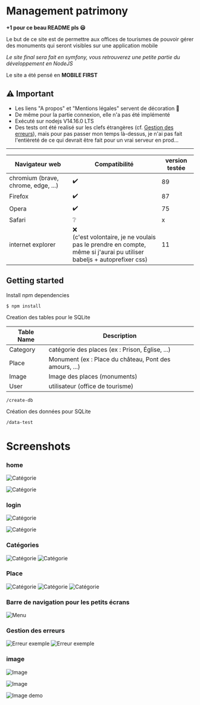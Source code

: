 # Management patrimony

**+1 pour ce beau README pls :smiley:**

Le but de ce site est de permettre aux offices de tourismes de pouvoir gérer des monuments qui seront visibles sur une application mobile

*Le site final sera fait en symfony, vous retrouverez une petite partie du développement en NodeJS*

Le site a été pensé en **MOBILE FIRST**

## :warning: Important

- Les liens "A propos" et "Mentions légales" servent de décoration :eyes:
- De même pour la partie connexion, elle n'a pas été implémenté
- Exécuté sur nodejs V14.16.0 LTS
- Des tests ont été realisé sur les clefs étrangères (cf. [Gestion des erreurs](#gestion-des-erreurs)), mais pour pas passer mon temps là-dessus, je n'ai pas fait l'entièreté de ce qui devrait être fait pour un vrai serveur en prod...

---

Navigateur web | Compatibilité | version testée
--- | --- | ---
chromium (brave, chrome, edge, ...) | :heavy_check_mark: | 89
Firefox | :heavy_check_mark: | 87
Opera | :heavy_check_mark: | 75
Safari | :grey_question: | x
internet explorer | :x: <br />(c'est volontaire, je ne voulais pas le prendre en compte,<br />même si j'aurai pu utiliser babeljs + autoprefixer css) | 11
  

## Getting started

Install npm dependencies
```sh
$ npm install
```

Creation des tables pour le SQLite

Table Name | Description
--- | ---
Category | catégorie des places (ex : Prison, Église, ...)
Place | Monument (ex : Place du château, Pont des amours, ...)
Image | Image des places  (monuments)
User | utilisateur (office de tourisme)

```text
/create-db
```

Création des données pour SQLite
```text
/data-test
```

# Screenshots

### home

![Catégorie](https://nathan-cuvellier.fr/img/js_damas/m_home.png)

![Catégorie](https://nathan-cuvellier.fr/img/js_damas/home.png)


### login

![Catégorie](https://nathan-cuvellier.fr/img/js_damas/m_login.png)

![Catégorie](https://nathan-cuvellier.fr/img/js_damas/login.png)


### Catégories

![Catégorie](https://nathan-cuvellier.fr/img/js_damas/m_category.png)
![Catégorie](https://nathan-cuvellier.fr/img/js_damas/category.png)

### Place


![Catégorie](https://nathan-cuvellier.fr/img/js_damas/m_add_place.png)
![Catégorie](https://nathan-cuvellier.fr/img/js_damas/m_add_place_list_category.png)
![Catégorie](https://nathan-cuvellier.fr/img/js_damas/place.png)



### Barre de navigation pour les petits écrans

![Menu](https://nathan-cuvellier.fr/img/js_damas/m_menu.png)

### Gestion des erreurs

![Erreur exemple](https://nathan-cuvellier.fr/img/js_damas/error_foreign_key.png)
![Erreur exemple](https://nathan-cuvellier.fr/img/js_damas/error_foreign_key_place_category.png)

### image

![Image](https://nathan-cuvellier.fr/img/js_damas/m_images.png)

![Image](https://nathan-cuvellier.fr/img/js_damas/images.png)

![Image demo](https://nathan-cuvellier.fr/img/js_damas/image_demo.gif)


